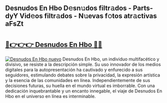 ## Desnudos En Hbo D𝚎sn𝚞dos filtr𝚊dos - Parts-dyY Vid𝚎os filtr𝚊dos - N𝚞evas f𝚘tos atr𝚊ctivas aFsZt

# <h2><a href="http://mbb2vh.tromn.icu/?c=Desnudos+En+Hbo">🔗👉👉👉 Desnudos En Hbo 🔗🔗</a></h2>

[![Desnudos En Hbo nuevo](https://i.imgur.com/pEAQMta.gif)](http://mbb2vh.tromn.icu/?c=Desnudos+En+Hbo)
Desnudos En Hbo, un individuo multifacético y divisivo, se resiste a la descripción simple. Su uso innovador de los medios digitales para la autopresentación ha cautivado y enfurecido a sus seguidores, estimulando debates sobre la privacidad, la expresión artística y la esencia de las comunidades en línea. Independientemente de sus decisiones futuras, su huella en el mundo virtual es imborrable. Con una dedicación inquebrantable y un encanto innegable, el viaje de Desnudos En Hbo en el universo en línea es interminable.
